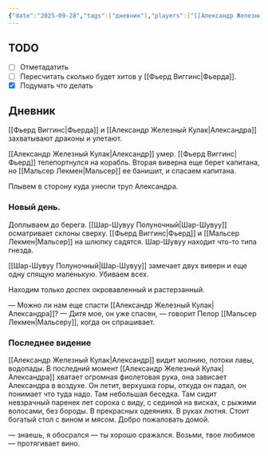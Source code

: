 ```yaml
---
{"date":"2025-09-28","tags":["дневник"],"players":["[[Александр Железный Кулак]]","[[Мальсер Лекмен]]","[[Шар-Шувуу Полуночный]]","[[Фьерд Виггинс]]"],"campaign":"Школа приключенцев Безелота. Переплетенные судьбы","world-date":"48 день весны 776","world-time-start":"ночь","dg-publish":true,"previous-session":"[[3 августа 2025]]","next-session":"[[5 октября 2025]]","permalink":"/28-sentyabrya-2025/","dgPassFrontmatter":true}
---
```



## TODO
- [ ] Отметадатить
- [ ] Пересчитать сколько будет хитов у [[Фьерд Виггинс\|Фьерда]].
- [x] Подумать что делать 

## Дневник
[[Фьерд Виггинс\|Фьерда]] и [[Александр Железный Кулак\|Александра]] захватывают драконы и улетают. 

[[Александр Железный Кулак\|Александр]] умер. [[Фьерд Виггинс\|Фьерд]] телепортнулся на корабль. Вторая виверна еще берет капитана, но [[Мальсер Лекмен\|Мальсер]] ее банишит, и спасаем капитана. 

Плывем в сторону куда унесли труп Александра. 

### Новый день.  

Доплываем до берега. [[Шар-Шувуу Полуночный\|Шар-Шувуу]] осматривает склоны сверху. [[Фьерд Виггинс\|Фьерд]] и [[Мальсер Лекмен\|Мальсер]] на шлюпку садятся. Шар-Шувуу находит что-то типа гнезда.

[[Шар-Шувуу Полуночный\|Шар-Шувуу]] замечает двух виверн и еще одну спящую маленькую. Убиваем всех.

Находим только доспех окровавленный и растерзанный.

— Можно ли нам еще спасти [[Александр Железный Кулак\|Александра]]?
— Дитя мое, он уже спасен, — говорит Пелор [[Мальсер Лекмен\|Мальсеру]], когда он спрашивает.

### Последнее видение
[[Александр Железный Кулак\|Александр]] видит молнию, потоки лавы, водопады. В последний момент [[Александр Железный Кулак\|Александра]] хватает огромная фиолетовая рука, она зависает Александра в воздухе. Он летит, верхушка горы, откуда он падал, он понимает что туда надо. Там небольшая беседка. Там сидит невзрачный паренек лет сорока с виду, с сединой на висках, с рыжими волосами, без бороды. В прекрасных одеяниях. В руках лютня. Стоит богатый стол с вином и мясом. Добро пожаловать домой. 

— знаешь, я обосрался
— ты хорошо сражался. Возьми, твое любимое — протягивает вино.




